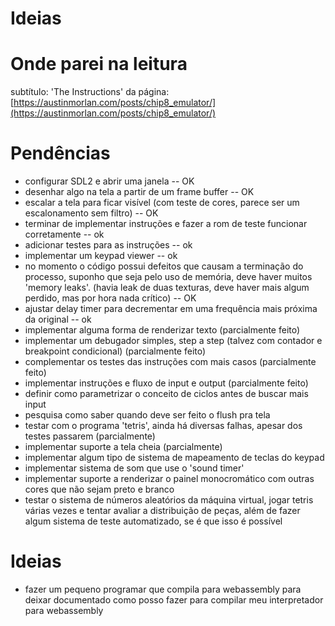 # Ideias

# Onde parei na leitura

subtítulo: 'The Instructions' da página: [https://austinmorlan.com/posts/chip8_emulator/](https://austinmorlan.com/posts/chip8_emulator/)


# Pendências

* configurar SDL2 e abrir uma janela -- OK
* desenhar algo na tela a partir de um frame buffer -- OK
* escalar a tela para ficar visível (com teste de cores, parece ser um escalonamento sem filtro) -- OK
* terminar de implementar instruções e fazer a rom de teste funcionar corretamente -- ok
* adicionar testes para as instruções -- ok 
* implementar um keypad viewer -- ok
* no momento o código possui defeitos que causam a terminação do processo, suponho que seja pelo uso de memória, deve haver muitos 'memory leaks'. (havia leak de duas texturas, deve haver mais algum perdido, mas por hora nada crítico) -- OK
* ajustar delay timer para decrementar em uma frequência mais próxima da original -- ok
* implementar alguma forma de renderizar texto (parcialmente feito)
* implementar um debugador simples, step a step (talvez com contador e breakpoint condicional) (parcialmente feito)
* complementar os testes das instruções com mais casos (parcialmente feito)
* implementar instruções e fluxo de input e output (parcialmente feito)
* definir como parametrizar o conceito de ciclos antes de buscar mais input
* pesquisa como saber quando deve ser feito o flush pra tela
* testar com o programa 'tetris', ainda há diversas falhas, apesar dos testes passarem (parcialmente)
* implementar suporte a tela cheia (parcialmente)
* implementar algum tipo de sistema de mapeamento de teclas do keypad
* implementar sistema de som que use o 'sound timer'
* implementar suporte a renderizar o painel monocromático com outras cores que não sejam preto e branco
* testar o sistema de números aleatórios da máquina virtual, jogar tetris várias vezes e tentar avaliar a distribuição de peças, além de fazer algum sistema de teste automatizado, se é que isso é possível

# Ideias

* fazer um pequeno programar que compila para webassembly para deixar documentado como posso fazer para compilar meu interpretador para webassembly
